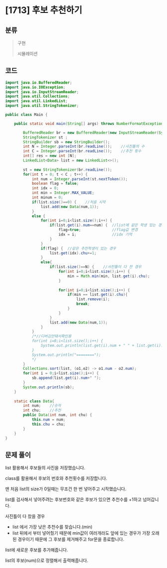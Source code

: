 # [1713] 후보 추천하기

## 분류
> 구현
>
> 시뮬레이션

## 코드
```java
import java.io.BufferedReader;
import java.io.IOException;
import java.io.InputStreamReader;
import java.util.Collections;
import java.util.LinkedList;
import java.util.StringTokenizer;

public class Main {

	public static void main(String[] args) throws NumberFormatException, IOException {

		BufferedReader br = new BufferedReader(new InputStreamReader(System.in));
		StringTokenizer st ;
		StringBuilder sb = new StringBuilder();
		int N = Integer.parseInt(br.readLine());	//사진틀의 수
		int C = Integer.parseInt(br.readLine()); 	//추천 횟수
		int[] res = new int [N];
		LinkedList<Data> list = new LinkedList<>();
		
		st = new StringTokenizer(br.readLine());
		for(int t = 0; t < C ; t++) {
			int num = Integer.parseInt(st.nextToken());
			boolean flag = false;
			int idx = 0;
			int min = Integer.MAX_VALUE;
			int minum = 0;
			if(list.size()==0) {	//처음 시작 
				list.add(new Data(num,1));
			}
			else {
				for(int i=0;i<list.size();i++) {
					if(list.get(i).num==num) {	//list에 같은 학생 있는 경우
						flag=true;				//flag값 변경
						idx = i;				//idx 기억
					}
				}
				if(flag) {	//같은 추천학생이 있는 경우 
					list.get(idx).chu+=1;
				}
				else{
					if(list.size()==N) {	//사진틀이 다 찬 경우 
						for(int i=0;i<list.size();i++) {
							min = Math.min(min, list.get(i).chu);
						}
						
						for(int i=0;i<list.size();i++) {
							if(min == list.get(i).chu){
								list.remove(i);
								break;
							}
						}
					}
					list.add(new Data(num,1));
				}
			}
			/*//디버깅안돼서확인용
			for(int i=0;i<list.size();i++) {
				System.out.println(list.get(i).num + " " + list.get(i).chu);
			}
			System.out.println("========");
			*/
		}
		Collections.sort(list, (o1,o2) -> o1.num - o2.num);
		for(int i = 0;i<list.size();i++) {
			sb.append(list.get(i).num+" ");
		}
		System.out.println(sb);
	}
	
	static class Data{
		int num;	//숫자
		int chu;	//추천
		public Data(int num, int chu) {
			this.num = num;
			this.chu = chu;
		}
	}
}
```

## 문제 풀이
list 활용해서 후보들의 사진을 저장했습니다.

class를 활용해서 후보의 번호와 추천횟수를 저장합니다.

맨 처음 list의 size가 0일때는 무조건 한 번 넣어주고 시작했습니다.

list를 검사해서 넣어주려는 후보번호와 같은 후보가 있으면 추천수를 +1하고 넘어갑니다.

사진틀이 다 찼을 경우
   - list 에서 가장 낮은 추천수를 찾습니다.(min)
   - list 뒤에서 부터 넣어줬기 때문에 min값이 여러개라도 앞에 있는 경우가 가장 오래된 경우이기 때문에 그 후보를 제거해주고 for문을 종료합니다.

list에 새로운 후보를 추가해줍니다.

list의 후보(num)으로 정렬해서 출력해줍니다.